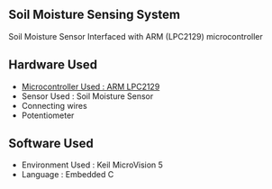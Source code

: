 ## Soil Moisture Sensing System
Soil Moisture Sensor Interfaced with ARM (LPC2129) microcontroller 


 
 ## Hardware Used
* [Microcontroller Used : ARM LPC2129](#microcontroller-used-:-arm-lpc2129)
* Sensor Used : Soil Moisture Sensor 
* Connecting wires  
* Potentiometer

## Software Used
* Environment Used : Keil MicroVision 5
* Language : Embedded C 

